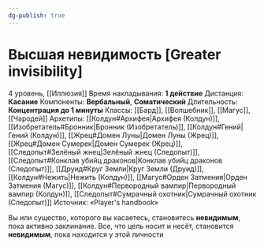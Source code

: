 ```yaml
---
dg-publish: true
---
```

# Высшая невидимость [Greater invisibility]

4 уровень, [[Иллюзия]]
Время накладывания: **1 действие**
Дистанция: **Касание**
Компоненты: **Вербальный**, **Соматический**
Длительность: **Концентрация до 1 минуты**
Классы: [[Бард]], [[Волшебник]], [[Магус]], [[Чародей]]
Архетипы: [[Колдун#Архифея|Архифея (Колдун)]], [[Изобретатель#Бронник|Бронник (Изобретатель)]], [[Колдун#Гений|Гений (Колдун)]], [[Жрец#Домен Луны|Домен Луны (Жрец)]], [[Жрец#Домен Сумерек|Домен Сумерек (Жрец)]], [[Следопыт#Зелёный жнец|Зелёный жнец (Следопыт)]], [[Следопыт#Конклав убийц драконов|Конклав убийц драконов (Следопыт)]], [[Друид#Круг Земли|Круг Земли (Друид)]], [[Колдун#Нежить|Нежить (Колдун)]], [[Магус#Орден Затмения|Орден Затмения (Магус)]], [[Колдун#Первородный вампир|Первородный вампир (Колдун)]], [[Следопыт#Сумрачный охотник|Сумрачный охотник (Следопыт)]]
Источник: «Player's handbook»

Вы или существо, которого вы касаетесь, становитесь **невидимым**, пока активно заклинание. Все, что цель носит и несёт, становится **невидимым**, пока находится у этой личности